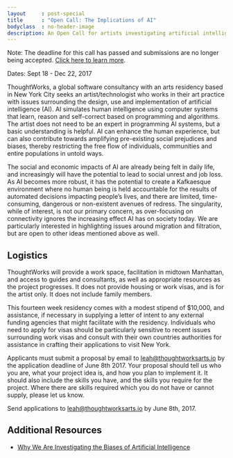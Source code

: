 ```yaml
---
layout     : post-special
title	   : "Open Call: The Implications of AI"
bodyclass  : no-header-image
description: An Open Call for artists investigating artificial intelligence and related issues in 2017
---
```

<p class="notice">Note: The deadline for this call has passed and submissions are no longer being accepted. <a href="/blog/karen-palmer-ai-residency/">Click here to learn more</a>.</p>

Dates: Sept 18 - Dec 22, 2017

ThoughtWorks, a global software consultancy with an arts residency based in New York City seeks an artist/technologist who works in their art practice with issues surrounding the design, use and implementation of artificial intelligence (AI). AI simulates human intelligence using computer systems that learn, reason and self-correct based on programming and algorithms. The artist does not need to be an expert in programming AI systems, but a basic understanding is helpful. AI can enhance the human experience, but can also contribute towards amplifying pre-existing social prejudices and biases, thereby restricting the free flow of individuals, communities and entire populations in untold ways.

The social and economic impacts of AI are already being felt in daily life, and increasingly will have the potential to lead to social unrest and job loss. As AI becomes more robust, it has the potential to create a Kafkaesque environment where no human being is held accountable for the results of automated decisions impacting people’s lives, and there are limited, time-consuming, dangerous or non-existent avenues of redress. The singularity, while of interest, is not our primary concern, as over-focusing on connectivity ignores the increasing effect AI has on society today. We are particularly interested in highlighting issues around migration and filtration, but are open to other ideas mentioned above as well.</p>

## Logistics

ThoughtWorks will provide a work space, facilitation in midtown Manhattan, and access to guides and consultants, as well as appropriate resources as the project progresses. It does not provide housing or work visas, and is for the artist only. It does not include family members.

This fourteen week residency comes with a modest stipend of $10,000, and assistance, if necessary in supplying a letter of intent to any external funding agencies that might facilitate with the residency. Individuals who need to apply for visas should be particularly sensitive to recent issues surrounding work visas and consult with their own countries authorities for assistance in crafting their applications to visit New York.

Applicants must submit a proposal by email to leah@thoughtworksarts.io by the application deadline of June 8th 2017. Your proposal should tell us who you are, what your project idea is, and how you plan to implement it. It should also include the skills you have, and the skills you require for the project. Where there are skills required which you do not have or cannot supply, please let us know.

Send applications to leah@thoughtworksarts.io by June 8th, 2017.

## Additional Resources

- [Why We Are Investigating the Biases of Artificial Intelligence](/blog/why-we-are-investigating-biases-artificial-intelligence/)